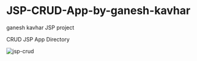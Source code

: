 # JSP-CRUD-App-by-ganesh-kavhar
ganesh kavhar JSP project

CRUD JSP App Directory

![jsp-crud](https://user-images.githubusercontent.com/20369800/57272692-5f7c9300-70b2-11e9-9860-91285b6ae3f6.jpg)

